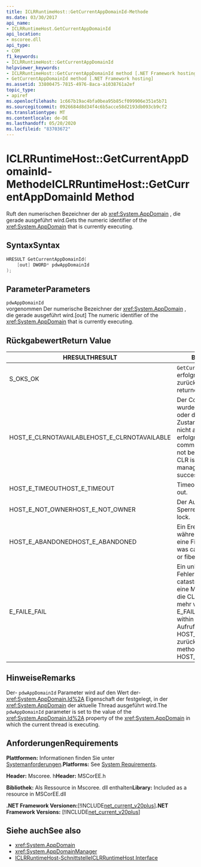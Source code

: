 ```yaml
---
title: ICLRRuntimeHost::GetCurrentAppDomainId-Methode
ms.date: 03/30/2017
api_name:
- ICLRRuntimeHost.GetCurrentAppDomainId
api_location:
- mscoree.dll
api_type:
- COM
f1_keywords:
- ICLRRuntimeHost::GetCurrentAppDomainId
helpviewer_keywords:
- ICLRRuntimeHost::GetCurrentAppDomainId method [.NET Framework hosting]
- GetCurrentAppDomainId method [.NET Framework hosting]
ms.assetid: 33800475-7815-4976-8aca-a1038761a2ef
topic_type:
- apiref
ms.openlocfilehash: 1c667b19ac4bfa0bea95b85cf099906e351e5b71
ms.sourcegitcommit: 0926684d8d34f4c6b5acce58d2193db093cb9cf2
ms.translationtype: MT
ms.contentlocale: de-DE
ms.lasthandoff: 05/20/2020
ms.locfileid: "83703672"
---
```

# <a name="iclrruntimehostgetcurrentappdomainid-method"></a><span data-ttu-id="8c9ab-102">ICLRRuntimeHost::GetCurrentAppDomainId-Methode</span><span class="sxs-lookup"><span data-stu-id="8c9ab-102">ICLRRuntimeHost::GetCurrentAppDomainId Method</span></span>
<span data-ttu-id="8c9ab-103">Ruft den numerischen Bezeichner der ab <xref:System.AppDomain> , die gerade ausgeführt wird.</span><span class="sxs-lookup"><span data-stu-id="8c9ab-103">Gets the numeric identifier of the <xref:System.AppDomain> that is currently executing.</span></span>  
  
## <a name="syntax"></a><span data-ttu-id="8c9ab-104">Syntax</span><span class="sxs-lookup"><span data-stu-id="8c9ab-104">Syntax</span></span>  
  
```cpp  
HRESULT GetCurrentAppDomainId(  
    [out] DWORD* pdwAppDomainId  
);  
```  
  
## <a name="parameters"></a><span data-ttu-id="8c9ab-105">Parameter</span><span class="sxs-lookup"><span data-stu-id="8c9ab-105">Parameters</span></span>  
 `pdwAppDomainId`  
 <span data-ttu-id="8c9ab-106">vorgenommen Der numerische Bezeichner der <xref:System.AppDomain> , die gerade ausgeführt wird.</span><span class="sxs-lookup"><span data-stu-id="8c9ab-106">[out] The numeric identifier of the <xref:System.AppDomain> that is currently executing.</span></span>  
  
## <a name="return-value"></a><span data-ttu-id="8c9ab-107">Rückgabewert</span><span class="sxs-lookup"><span data-stu-id="8c9ab-107">Return Value</span></span>  
  
|<span data-ttu-id="8c9ab-108">HRESULT</span><span class="sxs-lookup"><span data-stu-id="8c9ab-108">HRESULT</span></span>|<span data-ttu-id="8c9ab-109">BESCHREIBUNG</span><span class="sxs-lookup"><span data-stu-id="8c9ab-109">Description</span></span>|  
|-------------|-----------------|  
|<span data-ttu-id="8c9ab-110">S_OK</span><span class="sxs-lookup"><span data-stu-id="8c9ab-110">S_OK</span></span>|<span data-ttu-id="8c9ab-111">`GetCurrentAppDomainId`wurde erfolgreich zurückgegeben.</span><span class="sxs-lookup"><span data-stu-id="8c9ab-111">`GetCurrentAppDomainId` returned successfully.</span></span>|  
|<span data-ttu-id="8c9ab-112">HOST_E_CLRNOTAVAILABLE</span><span class="sxs-lookup"><span data-stu-id="8c9ab-112">HOST_E_CLRNOTAVAILABLE</span></span>|<span data-ttu-id="8c9ab-113">Der Common Language Runtime (CLR) wurde nicht in einen Prozess geladen, oder die CLR befindet sich in einem Zustand, in dem Sie verwalteten Code nicht ausführen oder den-Befehl nicht erfolgreich verarbeiten kann.</span><span class="sxs-lookup"><span data-stu-id="8c9ab-113">The common language runtime (CLR) has not been loaded into a process, or the CLR is in a state in which it cannot run managed code or process the call successfully.</span></span>|  
|<span data-ttu-id="8c9ab-114">HOST_E_TIMEOUT</span><span class="sxs-lookup"><span data-stu-id="8c9ab-114">HOST_E_TIMEOUT</span></span>|<span data-ttu-id="8c9ab-115">Timeout des Aufrufes.</span><span class="sxs-lookup"><span data-stu-id="8c9ab-115">The call timed out.</span></span>|  
|<span data-ttu-id="8c9ab-116">HOST_E_NOT_OWNER</span><span class="sxs-lookup"><span data-stu-id="8c9ab-116">HOST_E_NOT_OWNER</span></span>|<span data-ttu-id="8c9ab-117">Der Aufrufer ist nicht Besitzer der Sperre.</span><span class="sxs-lookup"><span data-stu-id="8c9ab-117">The caller does not own the lock.</span></span>|  
|<span data-ttu-id="8c9ab-118">HOST_E_ABANDONED</span><span class="sxs-lookup"><span data-stu-id="8c9ab-118">HOST_E_ABANDONED</span></span>|<span data-ttu-id="8c9ab-119">Ein Ereignis wurde abgebrochen, während ein blockierter Thread oder eine Fiber darauf wartete.</span><span class="sxs-lookup"><span data-stu-id="8c9ab-119">An event was canceled while a blocked thread or fiber was waiting on it.</span></span>|  
|<span data-ttu-id="8c9ab-120">E_FAIL</span><span class="sxs-lookup"><span data-stu-id="8c9ab-120">E_FAIL</span></span>|<span data-ttu-id="8c9ab-121">Ein unbekannter schwerwiegender Fehler ist aufgetreten.</span><span class="sxs-lookup"><span data-stu-id="8c9ab-121">An unknown catastrophic failure occurred.</span></span> <span data-ttu-id="8c9ab-122">Wenn eine Methode E_FAIL zurückgibt, ist die CLR innerhalb des Prozesses nicht mehr verwendbar.</span><span class="sxs-lookup"><span data-stu-id="8c9ab-122">If a method returns E_FAIL, the CLR is no longer usable within the process.</span></span> <span data-ttu-id="8c9ab-123">Nachfolgende Aufrufe von Hostingmethoden geben HOST_E_CLRNOTAVAILABLE zurück.</span><span class="sxs-lookup"><span data-stu-id="8c9ab-123">Subsequent calls to hosting methods return HOST_E_CLRNOTAVAILABLE.</span></span>|  
  
## <a name="remarks"></a><span data-ttu-id="8c9ab-124">Hinweise</span><span class="sxs-lookup"><span data-stu-id="8c9ab-124">Remarks</span></span>  
 <span data-ttu-id="8c9ab-125">Der- `pdwAppDomainId` Parameter wird auf den Wert der- <xref:System.AppDomain.Id%2A> Eigenschaft der festgelegt, in der <xref:System.AppDomain> der aktuelle Thread ausgeführt wird.</span><span class="sxs-lookup"><span data-stu-id="8c9ab-125">The `pdwAppDomainId` parameter is set to the value of the <xref:System.AppDomain.Id%2A> property of the <xref:System.AppDomain> in which the current thread is executing.</span></span>  
  
## <a name="requirements"></a><span data-ttu-id="8c9ab-126">Anforderungen</span><span class="sxs-lookup"><span data-stu-id="8c9ab-126">Requirements</span></span>  
 <span data-ttu-id="8c9ab-127">**Plattformen:** Informationen finden Sie unter [Systemanforderungen](../../get-started/system-requirements.md).</span><span class="sxs-lookup"><span data-stu-id="8c9ab-127">**Platforms:** See [System Requirements](../../get-started/system-requirements.md).</span></span>  
  
 <span data-ttu-id="8c9ab-128">**Header:** Mscoree. h</span><span class="sxs-lookup"><span data-stu-id="8c9ab-128">**Header:** MSCorEE.h</span></span>  
  
 <span data-ttu-id="8c9ab-129">**Bibliothek:** Als Ressource in Mscoree. dll enthalten</span><span class="sxs-lookup"><span data-stu-id="8c9ab-129">**Library:** Included as a resource in MSCorEE.dll</span></span>  
  
 <span data-ttu-id="8c9ab-130">**.NET Framework Versionen:**[!INCLUDE[net_current_v20plus](../../../../includes/net-current-v20plus-md.md)]</span><span class="sxs-lookup"><span data-stu-id="8c9ab-130">**.NET Framework Versions:** [!INCLUDE[net_current_v20plus](../../../../includes/net-current-v20plus-md.md)]</span></span>  
  
## <a name="see-also"></a><span data-ttu-id="8c9ab-131">Siehe auch</span><span class="sxs-lookup"><span data-stu-id="8c9ab-131">See also</span></span>

- <xref:System.AppDomain>
- <xref:System.AppDomainManager>
- [<span data-ttu-id="8c9ab-132">ICLRRuntimeHost-Schnittstelle</span><span class="sxs-lookup"><span data-stu-id="8c9ab-132">ICLRRuntimeHost Interface</span></span>](iclrruntimehost-interface.md)
